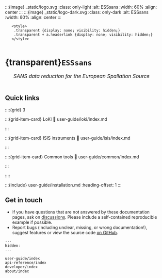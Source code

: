 :::{image} _static/logo.svg
:class: only-light
:alt: ESSsans
:width: 60%
:align: center
:::
:::{image} _static/logo-dark.svg
:class: only-dark
:alt: ESSsans
:width: 60%
:align: center
:::

```{raw} html
   <style>
    .transparent {display: none; visibility: hidden;}
    .transparent + a.headerlink {display: none; visibility: hidden;}
   </style>
```

```{role} transparent
```

# {transparent}`ESSsans`

<div style="font-size:1.2em;font-style:italic;color:var(--pst-color-text-muted);text-align:center;">
  SANS data reduction for the European Spallation Source
  </br></br>
</div>

## Quick links

::::{grid} 3

:::{grid-item-card} LoKI
:link: user-guide/loki/index.md

:::

:::{grid-item-card} ISIS instruments
:link: user-guide/isis/index.md

:::

::::{grid-item-card} Common tools
:link: user-guide/common/index.md

:::

::::

:::{include} user-guide/installation.md
:heading-offset: 1
:::

## Get in touch

- If you have questions that are not answered by these documentation pages, ask on [discussions](https://github.com/scipp/esssans/discussions). Please include a self-contained reproducible example if possible.
- Report bugs (including unclear, missing, or wrong documentation!), suggest features or view the source code [on GitHub](https://github.com/scipp/esssans).

```{toctree}
---
hidden:
---

user-guide/index
api-reference/index
developer/index
about/index
```
